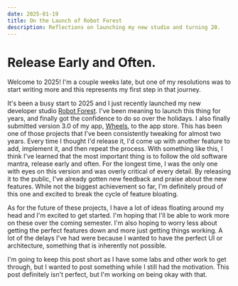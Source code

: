 ```yaml
---
date: 2025-01-19
title: On the Launch of Robot Forest
description: Reflections on launching my new studio and turning 20.
---
```

# Release Early and Often.
Welcome to 2025! I'm a couple weeks late, but one of my resolutions was to start writing more and this represents my first step in that journey. 

It's been a busy start to 2025 and I just recently launched my new developer studio [Robot Forest](https://robotforest.dev). I've been meaning to launch this thing for years, and finally got the confidence to do so over the holidays. I also finally submitted version 3.0 of my app, [Wheels](https://wheels.trevorpiltch.com), to the app store. This has been one of those projects that I've been consistently tweaking for almost two years. Every time I thought I'd release it, I'd come up with another feature to add, implement it, and then repeat the process. With something like this, I think I've learned that the most important thing is to follow the old software mantra, release early and often. For the longest time, I was the only one with eyes on this version and was overly critical of every detail. By releasing it to the public, I've already gotten new feedback and praise about the new features. While not the biggest achievement so far, I'm definitely proud of this one and excited to break the cycle of feature bloating. 

As for the future of these projects, I have a lot of ideas floating around my head and I'm excited to get started. I'm hoping that I'll be able to work more on these over the coming semester. I'm also hoping to worry less about getting the perfect features down and more just getting things working. A lot of the delays I've had were because I wanted to have the perfect UI or architecture, something that is inherently not possible.

I'm going to keep this post short as I have some labs and other work to get through, but I wanted to post something while I still had the motivation. This post definitely isn't perfect, but I'm working on being okay with that. 
